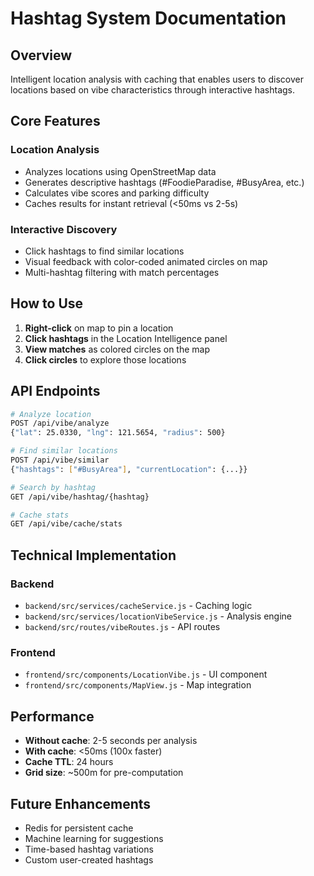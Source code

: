# Hashtag System Documentation

## Overview
Intelligent location analysis with caching that enables users to discover locations based on vibe characteristics through interactive hashtags.

## Core Features

### Location Analysis
- Analyzes locations using OpenStreetMap data
- Generates descriptive hashtags (#FoodieParadise, #BusyArea, etc.)
- Calculates vibe scores and parking difficulty
- Caches results for instant retrieval (<50ms vs 2-5s)

### Interactive Discovery
- Click hashtags to find similar locations
- Visual feedback with color-coded animated circles on map
- Multi-hashtag filtering with match percentages

## How to Use

1. **Right-click** on map to pin a location
2. **Click hashtags** in the Location Intelligence panel
3. **View matches** as colored circles on the map
4. **Click circles** to explore those locations

## API Endpoints

```bash
# Analyze location
POST /api/vibe/analyze
{"lat": 25.0330, "lng": 121.5654, "radius": 500}

# Find similar locations
POST /api/vibe/similar
{"hashtags": ["#BusyArea"], "currentLocation": {...}}

# Search by hashtag
GET /api/vibe/hashtag/{hashtag}

# Cache stats
GET /api/vibe/cache/stats
```

## Technical Implementation

### Backend
- `backend/src/services/cacheService.js` - Caching logic
- `backend/src/services/locationVibeService.js` - Analysis engine
- `backend/src/routes/vibeRoutes.js` - API routes

### Frontend
- `frontend/src/components/LocationVibe.js` - UI component
- `frontend/src/components/MapView.js` - Map integration

## Performance
- **Without cache**: 2-5 seconds per analysis
- **With cache**: <50ms (100x faster)
- **Cache TTL**: 24 hours
- **Grid size**: ~500m for pre-computation

## Future Enhancements
- Redis for persistent cache
- Machine learning for suggestions
- Time-based hashtag variations
- Custom user-created hashtags
